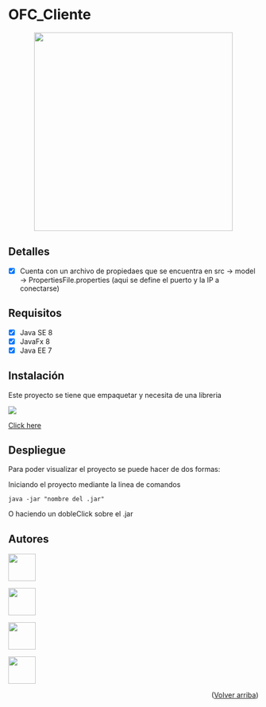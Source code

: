 # OFC_Cliente
<p id="top" align="center"><img src="https://images-wixmp-ed30a86b8c4ca887773594c2.wixmp.com/f/d66c4db4-fb72-40f9-add1-04aabcc26c46/dfhhdt4-cf0ad26e-a5fe-4302-8f82-73d820f27382.png?token=eyJ0eXAiOiJKV1QiLCJhbGciOiJIUzI1NiJ9.eyJzdWIiOiJ1cm46YXBwOjdlMGQxODg5ODIyNjQzNzNhNWYwZDQxNWVhMGQyNmUwIiwiaXNzIjoidXJuOmFwcDo3ZTBkMTg4OTgyMjY0MzczYTVmMGQ0MTVlYTBkMjZlMCIsIm9iaiI6W1t7InBhdGgiOiJcL2ZcL2Q2NmM0ZGI0LWZiNzItNDBmOS1hZGQxLTA0YWFiY2MyNmM0NlwvZGZoaGR0NC1jZjBhZDI2ZS1hNWZlLTQzMDItOGY4Mi03M2Q4MjBmMjczODIucG5nIn1dXSwiYXVkIjpbInVybjpzZXJ2aWNlOmZpbGUuZG93bmxvYWQiXX0.F3pueEvX7VgS27AYFL38NRq_dtsxkwcCHM7vwPxdYxQ" width="400"></p>

## Detalles

- [x] Cuenta con un archivo de propiedaes que se encuentra en src -> model -> PropertiesFile.properties (aqui se define el puerto y la IP a conectarse)

## Requisitos

- [x] Java SE 8
- [x] JavaFx 8
- [x] Java EE 7

## Instalación

<p>Este proyecto se tiene que empaquetar y necesita de una libreria</p>
<a href="https://github.com/RoronoaZoro3887/Reto1Library" target="_blank"><img src="https://findicons.com/files/icons/1718/yatta_blues/48/gnome_mime_application_x_jar.png"><p>Click here</p></a>

## Despliegue

Para poder visualizar el proyecto se puede hacer de dos formas:

Iniciando el proyecto mediante la linea de comandos

```
java -jar "nombre del .jar"

```
O haciendo un dobleClick sobre el .jar

## Autores
<a href="https://github.com/Aritz24" target="_blank"><img src="https://avatars.githubusercontent.com/u/101640318?v=4"  width=55></a>

<a href="https://github.com/elias1Dam" target="_blank"><img src="https://avatars.githubusercontent.com/u/101640254?v=4" width=55></a>

<a href="https://github.com/RoronoaZoro3887" target="_blank"><img src="https://avatars.githubusercontent.com/u/99733603?v=4"  width=55></a>

<a href="https://github.com/JeanC22" target="_blank"><img src="https://avatars.githubusercontent.com/u/76107258?v=4"  width=55></a>

  <p align="right">(<a href="#top">Volver arriba</a>)</p>
  
  
